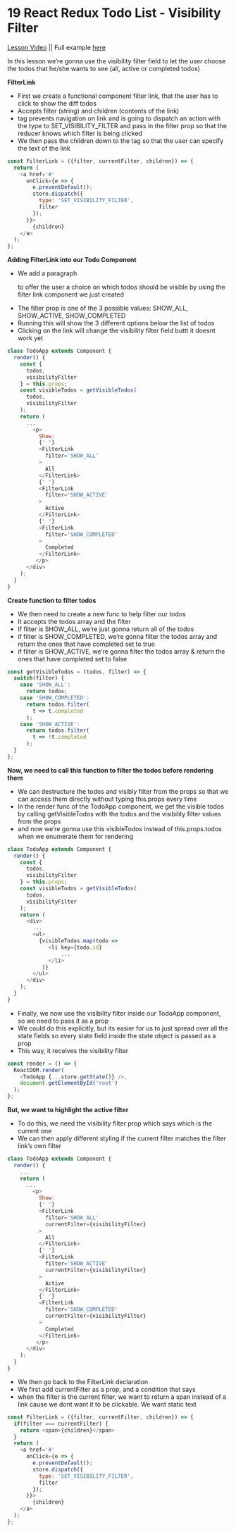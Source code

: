 # 19 React Redux Todo List - Visibility Filter 

[Lesson Video](https://egghead.io/lessons/javascript-redux-react-todo-list-example-filtering-todos) 
|| Full example [here](https://github.com/huiwenhw/learn-redux/blob/master/19_redux_react_todolist_full.html)

In this lesson we’re gonna use the visibility filter field to let the user choose the todos that he/she wants to see (all, active or completed todos) 

**FilterLink**
* First we create a functional component filter link, that the user has to click to show the diff todos 
* Accepts filter (string) and children (contents of the link) 
* <a> tag prevents navigation on link and is going to dispatch an action with the type to SET_VISIBILITY_FILTER and pass in the filter prop so that the reducer knows which filter is being clicked 
* We then pass the children down to the <a> tag so that the user can specify the text of the link 
```Javascript
const FilterLink = ({filter, currentFilter, children}) => {
  return (
    <a href='#'
      onClick={e => {
        e.preventDefault();
        store.dispatch({
          type: 'SET_VISIBILITY_FILTER',
          filter
        });
      }}>
        {children}
    </a>
  );
};
```

**Adding FilterLink into our Todo Component**
* We add a paragraph <p> to offer the user a choice on which todos should be visible by using the filter link component we just created 
* The filter prop is one of the 3 possible values: SHOW_ALL, SHOW_ACTIVE, SHOW_COMPLETED
* Running this will show the 3 different options below the list of todos 
* Clicking on the link will change the visibility filter field buttt it doesnt work yet 
```Javascript
class TodoApp extends Component {
  render() {
    const {
      todos, 
      visibilityFilter
    } = this.props;
    const visibleTodos = getVisibleTodos(
      todos,
      visibilityFilter
    );
    return (
      ...
        <p>
          Show: 
          {' '}
          <FilterLink 
            filter='SHOW_ALL'
          > 
            All 
          </FilterLink>
          {' '}
          <FilterLink 
            filter='SHOW_ACTIVE'
          >
            Active
          </FilterLink>
          {' '}
          <FilterLink 
            filter='SHOW_COMPLETED'
          >
            Completed
          </FilterLink>
         </p>
      </div>
    );
  }
}
```

**Create function to filter todos**
* We then need to create a new func to help filter our todos 
* It accepts the todos array and the filter 
* If filter is SHOW_ALL, we’re just gonna return all of the todos
* if filter is SHOW_COMPLETED, we’re gonna filter the todos array and return the ones that have completed set to true
* if filter is SHOW_ACTIVE, we’re gonna filter the todos array & return the ones that have completed set to false 
```Javascript
const getVisibleTodos = (todos, filter) => {
  switch(filter) {
    case 'SHOW_ALL':
      return todos;
    case 'SHOW_COMPLETED':
      return todos.filter(
        t => t.completed
      );
    case 'SHOW_ACTIVE':
      return todos.filter(
        t => !t.completed
      );
  }
};
```

**Now, we need to call this function to filter the todos before rendering them**
* We can destructure the todos and visibly filter from the props so that we can access them directly without typing this.props every time 
* In the render func of the TodoApp component, we get the visible todos by calling getVisibleTodos with the todos and the visibility filter values from the props
* and now we’re gonna use this visibleTodos instead of this.props.todos when we enumerate them for rendering 
```Javascript
class TodoApp extends Component {
  render() {
    const {
      todos, 
      visibilityFilter
    } = this.props;
    const visibleTodos = getVisibleTodos(
      todos,
      visibilityFilter
    );
    return (
      <div>
        ...
        <ul>
          {visibleTodos.map(todo => 
             <li key={todo.id}
                 ...
             </li>
           )}
        </ul>
      </div>
    );
  }
}
```

* Finally, we now use the visibility filter inside our TodoApp component, so we need to pass it as a prop
* We could do this explicitly, but its easier for us to just spread over all the state fields so every state field inside the state object is passed as a prop 
* This way, it receives the visibility filter 
```Javascript
const render = () => {
  ReactDOM.render(
    <TodoApp {...store.getState()} />,
    document.getElementById('root')
  );
};
```

**But, we want to highlight the active filter**
* To do this, we need the visibility filter prop which says which is the current one 
* We can then apply different styling if the current filter matches the filter link’s own filter 
```Javascript
class TodoApp extends Component {
  render() {
    ...
    return (
      ...
        <p>
          Show: 
          {' '}
          <FilterLink 
            filter='SHOW_ALL'
            currentFilter={visibilityFilter}
          > 
            All 
          </FilterLink>
          {' '}
          <FilterLink 
            filter='SHOW_ACTIVE'
            currentFilter={visibilityFilter}
          >
            Active
          </FilterLink>
          {' '}
          <FilterLink 
            filter='SHOW_COMPLETED'
            currentFilter={visibilityFilter}
          >
            Completed
          </FilterLink>
         </p>
      </div>
    );
  }
}
```

* We then go back to the FilterLink declaration 
* We first add currentFilter as a prop, and a condition that says 
* when the filter is the current filter, we want to return a span instead of a link cause we dont want it to be clickable. We want static text 
```Javascript
const FilterLink = ({filter, currentFilter, children}) => {
  if(filter === currentFilter) {
    return <span>{children}</span>
  }
  return (
    <a href='#'
      onClick={e => {
        e.preventDefault();
        store.dispatch({
          type: 'SET_VISIBILITY_FILTER',
          filter
        });
      }}>
        {children}
    </a>
  );
};
```